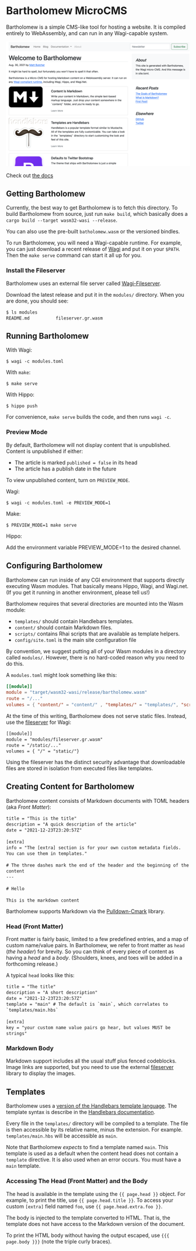 # Bartholomew MicroCMS

Bartholomew is a simple CMS-like tool for hosting a website. It is compiled entirely
to WebAssembly, and can run in any Wagi-capable system.

![Bartholomew screenshot](static/bartholomew-screenshot.png)

Check out [the docs](/content/docs)

## Getting Bartholomew

Currently, the best way to get Bartholomew is to fetch this directory. To build 
Bartholomew from source, just run `make build`, which basically does a
`cargo build --target wasm32-wasi --release`.

You can also use the pre-built `batholomew.wasm` or the versioned bindles.

To run Bartholomew, you will need a Wagi-capable runtime.
For example, you can just download a recent release of [Wagi](https://github.com/deislabs/wagi) and put it on your `$PATH`.
Then the `make serve` command can start it all up for you.

### Install the Fileserver

Bartholomew uses an external file server called [Wagi-Fileserver](https://github.com/deislabs/wagi-fileserver/releases).

Download the latest release and put it in the `modules/` directory. When you are done, you should see:

```consle
$ ls modules                                 
README.md          fileserver.gr.wasm
```

## Running Bartholomew

With Wagi:

```
$ wagi -c modules.toml
```

With `make`:

```
$ make serve
```

With Hippo:

```
$ hippo push
```

For convenience, `make serve` builds the code, and then runs `wagi -c`.

### Preview Mode

By default, Bartholomew will not display content that is unpublished.
Content is unpublished if either:

- The article is marked `published = false` in its head
- The article has a publish date in the future

To view unpublished content, turn on `PREVIEW_MODE`.

Wagi:

```
$ wagi -c modules.toml -e PREVIEW_MODE=1
```

Make:

```
$ PREVIEW_MODE=1 make serve
```

Hippo:

Add the environment variable PREVIEW_MODE=1 to the desired channel.

## Configuring Bartholomew

Bartholomew can run inside of any CGI environment that supports directly executing
Wasm modules. That basically means Hippo, Wagi, and Wagi.net. (If you get it running
in another environment, please tell us!)

Bartholomew requires that several directories are mounted into the Wasm module:

- `templates/` should contain Handlebars templates.
- `content/` should contain Markdown files.
- `scripts/` contains Rhai scripts that are available as template helpers.
- `config/site.toml` is the main site configuration file

By convention, we suggest putting all of your Wasm modules in a directory called `modules/`.
However, there is no hard-coded reason why you need to do this.

A `modules.toml` might look something like this:

```toml
[[module]]
module = "target/wasm32-wasi/release/bartholomew.wasm"
route = "/..."
volumes = { "content/" = "content/" , "templates/" = "templates/", "scripts/" = "scripts/", "config/" = "config/"}
```

At the time of this writing, Bartholomew does not serve static files. Instead, use
the [fileserver](https://github.com/deislabs/wagi-fileserver) for Wagi:

```
[[module]]
module = "modules/fileserver.gr.wasm"
route = "/static/..."
volumes = { "/" = "static/"}
```

Using the fileserver has the distinct security advantage that downloadable files are stored
in isolation from executed files like templates.

## Creating Content for Bartholomew

Bartholomew content consists of Markdown documents with TOML headers (aka _Front Matter_):

```
title = "This is the title"
description = "A quick description of the article"
date = "2021-12-23T23:20:57Z"

[extra]
info = "The [extra] section is for your own custom metadata fields. You can use them in templates."

# The three dashes mark the end of the header and the beginning of the content
---

# Hello

This is the markdown content

```

Bartholomew supports Markdown via the [Pulldown-Cmark](https://crates.io/crates/pulldown_cmark)
library.

### Head (Front Matter)

Front matter is fairly basic, limited to a few predefined entries, and a map of custom
name/value pairs. In Bartholomew, we refer to front matter as `head` (_the header_) for brevity.
So you can think of every piece of content as having a _head_ and a _body_.
(Shoulders, knees, and toes will be added in a forthcoming release.)

A typical `head` looks like this:

```
title = "The title"
description = "A short description"
date = "2021-12-23T23:20:57Z"
template = "main" # The default is `main`, which correlates to `templates/main.hbs`

[extra]
key = "your custom name value pairs go hear, but values MUST be strings"

```

### Markdown Body

Markdown support includes all the usual stuff plus fenced codeblocks. Image links are
supported, but you need to use the external [fileserver](https://github.com/deislabs/wagi-fileserver)
library to display the images.

## Templates

Bartholomew uses a [version of the Handlebars template language](https://crates.io/crates/handlebars).
The template syntax is describe in the [Handlebars documentation](https://handlebarsjs.com/).

Every file in the `templates/` directory will be compiled to a template. The file is then
accessible by its relative name, minus the extension. For example. `templates/main.hbs` 
will be accessible as `main`.

Note that Bartholomew _expects_ to find a template named `main`. This template is used as
a default when the content head does not contain a `template` directive. It is also
used when an error occurs. You must have a `main` template.

### Accessing The Head (Front Matter) and the Body

The head is available in the template using the `{{ page.head }}` object.
For example, to print the title, use `{{ page.head.title }}`. To access your custom
`[extra]` field named `foo`, use `{{ page.head.extra.foo }}`.

The body is injected to the template converted to HTML. That is, the template does not
have access to the Markdown version of the document.

To print the HTML body without having the output escaped, use `{{{ page.body }}}` (note the
triple curly braces).
